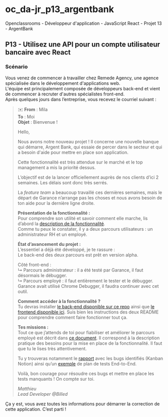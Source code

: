 # oc_da-jr_p13_argentbank 
Openclassrooms - Développeur d'application - JavaScript React - Projet 13 - ArgentBank

## P13 - Utilisez une API pour un compte utilisateur bancaire avec React
### Scénario  
Vous venez de commencer à travailler chez Remede Agency, une agence spécialisée dans le développement d'applications web.   
L'équipe est principalement composée de développeurs back-end et vient de commencer à recruter d'autres spécialistes front-end.  
Après quelques jours dans l’entreprise, vous recevez le courriel suivant :  

> ✉️
> **From** : Mila  
> **To** : Moi  
> **Objet** : Bienvenue ! 
> 
> Hello,
> 
> Nous avons notre nouveau projet ! Il concerne une nouvelle banque qui démarre, Argent Bank, qui essaie de percer dans
le secteur et qui a besoin d'aide pour mettre en place son application.
> 
> Cette fonctionnalité est très attendue sur le marché et le top management a mis la priorité dessus.
> 
> L’objectif est de la lancer officiellement auprès de nos clients d’ici 2 semaines. Les délais sont donc très serrés.
> 
> La _feature team_ a beaucoup travaillé ces dernières semaines, mais le départ de Garance n’arrange pas les choses et nous avons besoin de ton aide pour la dernière ligne droite.
> 
> __Présentation de la fonctionnalité :__  
> Pour comprendre son utilité et savoir comment elle marche, lis d’abord la [description de la fonctionnalité](https://s3.eu-west-1.amazonaws.com/course.oc-static.com/projects/DA+JSR_P9/Billed+-+Description+des+fonctionnalite%CC%81s.pdf).  
> Comme tu peux le constater, il y a deux parcours utilisateurs : un administrateur RH et un employé.   
> 
> __État d’avancement du projet :__  
> L’essentiel a déjà été développé, je te rassure :  
> Le back-end des deux parcours est prêt en version alpha.   
>
> Côté front-end :  
> ↳ Parcours administrateur : il a été testé par Garance, il faut désormais le débugger.  
> ↳ Parcours employé : il faut entièrement le tester et le débugger.  
> Garance avait utilisé Chrome Debugger, il faudra continuer avec cet outil.
>
> __Comment accéder à la fonctionnalité ?__  
> Tu devras installer [le back-end disponible sur ce repo](https://github.com/OpenClassrooms-Student-Center/Billed-app-FR-back) ainsi que [le frontend disponible ici](https://github.com/OpenClassrooms-Student-Center/Billed-app-FR-Front). Suis bien les instructions des deux README pour comprendre comment faire fonctionner tout ça.     
> 
> __Tes missions :__  
> Tout ce que j’attends de toi pour fiabiliser et améliorer le parcours employé est décrit dans [ce document](https://course.oc-static.com/projects/DA+JSR_P9/Billed+-+Description+pratique+des+besoins+-.pdf). Il correspond à la description pratique des besoins pour la mise en place de la fonctionnalité. Il faut que tu le lises très attentivement. 
>
> Tu y trouveras notamment le [rapport](https://www.notion.so/openclassrooms/a7a612fc166747e78d95aa38106a55ec?v=2a8d3553379c4366b6f66490ab8f0b90) avec les bugs identifiés (Kanban Notion) ainsi qu’un [exemple](https://course.oc-static.com/projects/DA+JSR_P9/Billed+-+E2E+parcours+administrateur.docx) de plan de tests End-to-End.   
>
> Voilà, bon courage pour résoudre ces bugs et mettre en place les tests manquants ! On compte sur toi.  
> 
> _Matthieu_  
> _Lead Developer @Billed_


Ça y est, vous avez toutes les informations pour démarrer la correction de cette application. C’est parti !